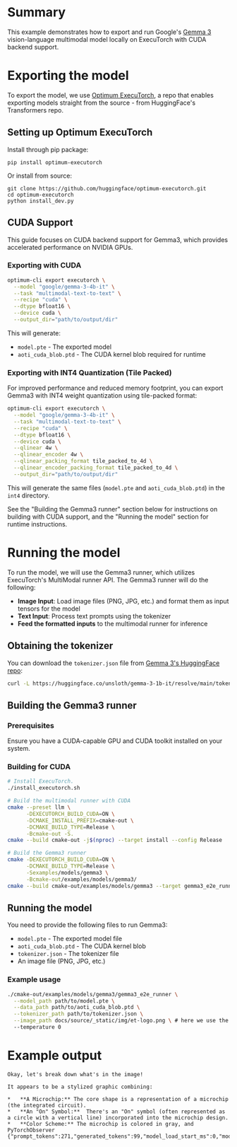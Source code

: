 # Summary

This example demonstrates how to export and run Google's [Gemma 3](https://huggingface.co/google/gemma-3-4b-it) vision-language multimodal model locally on ExecuTorch with CUDA backend support.

# Exporting the model
To export the model, we use [Optimum ExecuTorch](https://github.com/huggingface/optimum-executorch), a repo that enables exporting models straight from the source - from HuggingFace's Transformers repo.

## Setting up Optimum ExecuTorch
Install through pip package:
```
pip install optimum-executorch
```

Or install from source:
```
git clone https://github.com/huggingface/optimum-executorch.git
cd optimum-executorch
python install_dev.py
```

## CUDA Support
This guide focuses on CUDA backend support for Gemma3, which provides accelerated performance on NVIDIA GPUs.

### Exporting with CUDA
```bash
optimum-cli export executorch \
  --model "google/gemma-3-4b-it" \
  --task "multimodal-text-to-text" \
  --recipe "cuda" \
  --dtype bfloat16 \
  --device cuda \
  --output_dir="path/to/output/dir"
```

This will generate:
- `model.pte` - The exported model
- `aoti_cuda_blob.ptd` - The CUDA kernel blob required for runtime

### Exporting with INT4 Quantization (Tile Packed)
For improved performance and reduced memory footprint, you can export Gemma3 with INT4 weight quantization using tile-packed format:

```bash
optimum-cli export executorch \
  --model "google/gemma-3-4b-it" \
  --task "multimodal-text-to-text" \
  --recipe "cuda" \
  --dtype bfloat16 \
  --device cuda \
  --qlinear 4w \
  --qlinear_encoder 4w \
  --qlinear_packing_format tile_packed_to_4d \
  --qlinear_encoder_packing_format tile_packed_to_4d \
  --output_dir="path/to/output/dir"
```

This will generate the same files (`model.pte` and `aoti_cuda_blob.ptd`) in the `int4` directory.

See the "Building the Gemma3 runner" section below for instructions on building with CUDA support, and the "Running the model" section for runtime instructions.

# Running the model
To run the model, we will use the Gemma3 runner, which utilizes ExecuTorch's MultiModal runner API.
The Gemma3 runner will do the following:

- **Image Input**: Load image files (PNG, JPG, etc.) and format them as input tensors for the model
- **Text Input**: Process text prompts using the tokenizer
- **Feed the formatted inputs** to the multimodal runner for inference

## Obtaining the tokenizer
You can download the `tokenizer.json` file from [Gemma 3's HuggingFace repo](https://huggingface.co/unsloth/gemma-3-1b-it):
```bash
curl -L https://huggingface.co/unsloth/gemma-3-1b-it/resolve/main/tokenizer.json -o tokenizer.json
```

## Building the Gemma3 runner

### Prerequisites
Ensure you have a CUDA-capable GPU and CUDA toolkit installed on your system.

### Building for CUDA
```bash
# Install ExecuTorch.
./install_executorch.sh

# Build the multimodal runner with CUDA
cmake --preset llm \
      -DEXECUTORCH_BUILD_CUDA=ON \
      -DCMAKE_INSTALL_PREFIX=cmake-out \
      -DCMAKE_BUILD_TYPE=Release \
      -Bcmake-out -S.
cmake --build cmake-out -j$(nproc) --target install --config Release

# Build the Gemma3 runner
cmake -DEXECUTORCH_BUILD_CUDA=ON \
      -DCMAKE_BUILD_TYPE=Release \
      -Sexamples/models/gemma3 \
      -Bcmake-out/examples/models/gemma3/
cmake --build cmake-out/examples/models/gemma3 --target gemma3_e2e_runner --config Release
```

## Running the model
You need to provide the following files to run Gemma3:
- `model.pte` - The exported model file
- `aoti_cuda_blob.ptd` - The CUDA kernel blob
- `tokenizer.json` - The tokenizer file
- An image file (PNG, JPG, etc.)

### Example usage
```bash
./cmake-out/examples/models/gemma3/gemma3_e2e_runner \
  --model_path path/to/model.pte \
  --data_path path/to/aoti_cuda_blob.ptd \
  --tokenizer_path path/to/tokenizer.json \
  --image_path docs/source/_static/img/et-logo.png \ # here we use the ExecuTorch logo as an example
  --temperature 0
```

# Example output
```
Okay, let's break down what's in the image!

It appears to be a stylized graphic combining:

*   **A Microchip:** The core shape is a representation of a microchip (the integrated circuit).
*   **An "On" Symbol:**  There's an "On" symbol (often represented as a circle with a vertical line) incorporated into the microchip design.
*   **Color Scheme:** The microchip is colored in gray, and
PyTorchObserver {"prompt_tokens":271,"generated_tokens":99,"model_load_start_ms":0,"model_load_end_ms":0,"inference_start_ms":1761118126790,"inference_end_ms":1761118128385,"prompt_eval_end_ms":1761118127175,"first_token_ms":1761118127175,"aggregate_sampling_time_ms":86,"SCALING_FACTOR_UNITS_PER_SECOND":1000}
```
